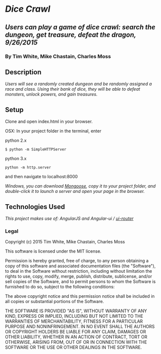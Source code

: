 # _Dice Crawl_
## _Users can play a game of dice crawl: search the dungeon, get treasure, defeat the dragon, 9/26/2015_
### By Tim White, Mike Chastain, Charles Moss
## Description
_Users will see a randomly created dungeon and be randomly assigned a race and class. Using their bank of dice, they will be able to defeat monsters, unlock powers, and gain treasures._

## Setup

Clone and open index.html in your browser.

OSX: In your project folder in the terminal, enter

python 2.x
```
$ python -m SimpleHTTPServer
```
python 3.x
```
python -m http.server
```

and then navigate to localhost:8000

_Windows, you can download [Mongoose](https://code.google.com/p/mongoose/), copy it to your project folder, and double-click it to launch a server and open your page in the browser._  

## Technologies Used
_This project makes use of: AngularJS and Angular-ui / [ui-router](https://github.com/angular-ui/ui-router)_

### Legal
Copyright (c) 2015 Tim White, Mike Chastain, Charles Moss

This software is licensed under the MIT license.

Permission is hereby granted, free of charge, to any person obtaining a copy of this software and associated documentation files (the "Software"), to deal in the Software without restriction, including without limitation the rights to use, copy, modify, merge, publish, distribute, sublicense, and/or sell copies of the Software, and to permit persons to whom the Software is furnished to do so, subject to the following conditions:

The above copyright notice and this permission notice shall be included in all copies or substantial portions of the Software.

THE SOFTWARE IS PROVIDED "AS IS", WITHOUT WARRANTY OF ANY KIND, EXPRESS OR IMPLIED, INCLUDING BUT NOT LIMITED TO THE WARRANTIES OF MERCHANTABILITY, FITNESS FOR A PARTICULAR PURPOSE AND NONINFRINGEMENT. IN NO EVENT SHALL THE AUTHORS OR COPYRIGHT HOLDERS BE LIABLE FOR ANY CLAIM, DAMAGES OR OTHER LIABILITY, WHETHER IN AN ACTION OF CONTRACT, TORT OR OTHERWISE, ARISING FROM, OUT OF OR IN CONNECTION WITH THE SOFTWARE OR THE USE OR OTHER DEALINGS IN THE SOFTWARE.
